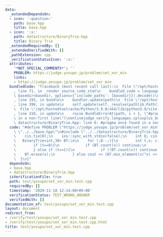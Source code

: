 ```yaml
---
data:
  _extendedDependsOn:
  - icon: ':question:'
    path: base.hpp
    title: base.hpp
  - icon: ':x:'
    path: datastructure/BinaryTrie.hpp
    title: Binary Trie
  _extendedRequiredBy: []
  _extendedVerifiedWith: []
  _pathExtension: cpp
  _verificationStatusIcon: ':x:'
  attributes:
    '*NOT_SPECIAL_COMMENTS*': ''
    PROBLEM: https://judge.yosupo.jp/problem/set_xor_min
    links:
    - https://judge.yosupo.jp/problem/set_xor_min
  bundledCode: "Traceback (most recent call last):\n  File \"/opt/hostedtoolcache/Python/3.9.0/x64/lib/python3.9/site-packages/onlinejudge_verify/documentation/build.py\"\
    , line 71, in _render_source_code_stat\n    bundled_code = language.bundle(stat.path,\
    \ basedir=basedir, options={'include_paths': [basedir]}).decode()\n  File \"/opt/hostedtoolcache/Python/3.9.0/x64/lib/python3.9/site-packages/onlinejudge_verify/languages/cplusplus.py\"\
    , line 193, in bundle\n    bundler.update(path)\n  File \"/opt/hostedtoolcache/Python/3.9.0/x64/lib/python3.9/site-packages/onlinejudge_verify/languages/cplusplus_bundle.py\"\
    , line 399, in update\n    self.update(self._resolve(pathlib.Path(included), included_from=path))\n\
    \  File \"/opt/hostedtoolcache/Python/3.9.0/x64/lib/python3.9/site-packages/onlinejudge_verify/languages/cplusplus_bundle.py\"\
    , line 310, in update\n    raise BundleErrorAt(path, i + 1, \"#pragma once found\
    \ in a non-first line\")\nonlinejudge_verify.languages.cplusplus_bundle.BundleErrorAt:\
    \ datastructure/BinaryTrie.hpp: line 6: #pragma once found in a non-first line\n"
  code: "#define PROBLEM \"https://judge.yosupo.jp/problem/set_xor_min\"\n\n#include\
    \ \"../../base.hpp\"\n#include \"../../datastructure/BinaryTrie.hpp\"\n\nint main(){\n\
    \    cin.tie(0);\n    ios::sync_with_stdio(false);\n    int Q; cin >> Q;\n\n \
    \   BinaryTrie<int,30> BT;\n\n    for (;Q--;){\n        int t,x; cin >> t >> x;\n\
    \        if (t==0){\n            if (BT.count(x)) continue;\n            BT.insert(x);\n\
    \        } else if (t==1){\n            if (!BT.count(x)) continue;\n        \
    \    BT.erase(x);\n        } else cout << (BT.min_element(x)^x) << '\\n';\n  \
    \  }\n}"
  dependsOn:
  - base.hpp
  - datastructure/BinaryTrie.hpp
  isVerificationFile: true
  path: test/yosupo/set_xor_min.test.cpp
  requiredBy: []
  timestamp: '2020-11-18 12:14:00+09:00'
  verificationStatus: TEST_WRONG_ANSWER
  verifiedWith: []
documentation_of: test/yosupo/set_xor_min.test.cpp
layout: document
redirect_from:
- /verify/test/yosupo/set_xor_min.test.cpp
- /verify/test/yosupo/set_xor_min.test.cpp.html
title: test/yosupo/set_xor_min.test.cpp
---
```

